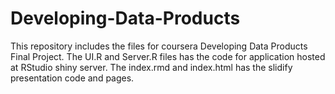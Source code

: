 # Developing-Data-Products
This repository includes the files for coursera Developing Data Products Final Project.
The UI.R and Server.R files has the code for application hosted at RStudio shiny server.
The index.rmd and index.html has the slidify presentation code and pages.
